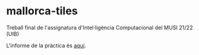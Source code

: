 # mallorca-tiles

Treball final de l'assignatura d'Intel·ligència Computacional del MUSI 21/22 (UIB)

L'informe de la pràctica és [aquí](doc/mallorca-tiles_report.md).